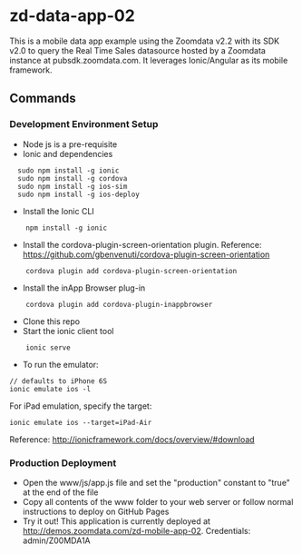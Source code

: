 # zd-data-app-02

This is a mobile data app example using the Zoomdata v2.2 with its SDK v2.0 to query the Real Time Sales datasource hosted by a Zoomdata instance at pubsdk.zoomdata.com.  It leverages Ionic/Angular as its mobile framework.


## Commands

### Development Environment Setup
* Node js is a pre-requisite
* Ionic and dependencies
```
  sudo npm install -g ionic
  sudo npm install -g cordova
  sudo npm install -g ios-sim
  sudo npm install -g ios-deploy
```
* Install the Ionic CLI
```
	npm install -g ionic
```
* Install the cordova-plugin-screen-orientation plugin.  Reference: https://github.com/gbenvenuti/cordova-plugin-screen-orientation
```
	cordova plugin add cordova-plugin-screen-orientation
```
* Install the inApp Browser plug-in
```
	cordova plugin add cordova-plugin-inappbrowser
```
* Clone this repo
* Start the ionic client tool
```
	ionic serve
```
* To run the emulator:
```
// defaults to iPhone 6S
ionic emulate ios -l
```
For iPad emulation, specify the target:
```
ionic emulate ios --target=iPad-Air
```

Reference: http://ionicframework.com/docs/overview/#download

### Production Deployment

* Open the www/js/app.js file and set the "production" constant to "true" at the end of the file
* Copy all contents of the www folder to your web server or follow normal instructions to deploy on GitHub Pages
* Try it out! This application is currently deployed at http://demos.zoomdata.com/zd-mobile-app-02.  Credentials: admin/Z00MDA1A
